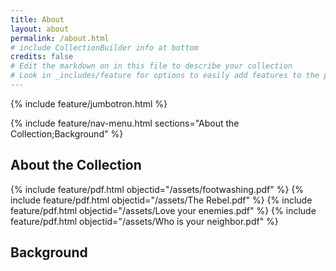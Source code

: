 ```yaml
---
title: About
layout: about
permalink: /about.html
# include CollectionBuilder info at bottom
credits: false
# Edit the markdown on in this file to describe your collection
# Look in _includes/feature for options to easily add features to the page
---
```

{% include feature/jumbotron.html %}

{% include feature/nav-menu.html sections="About the Collection;Background" %}

## About the Collection
{% include feature/pdf.html objectid="/assets/footwashing.pdf" %}
{% include feature/pdf.html objectid="/assets/The Rebel.pdf" %}
{% include feature/pdf.html objectid="/assets/Love your enemies.pdf" %}
{% include feature/pdf.html objectid="/assets/Who is your neighbor.pdf" %}
## Background

